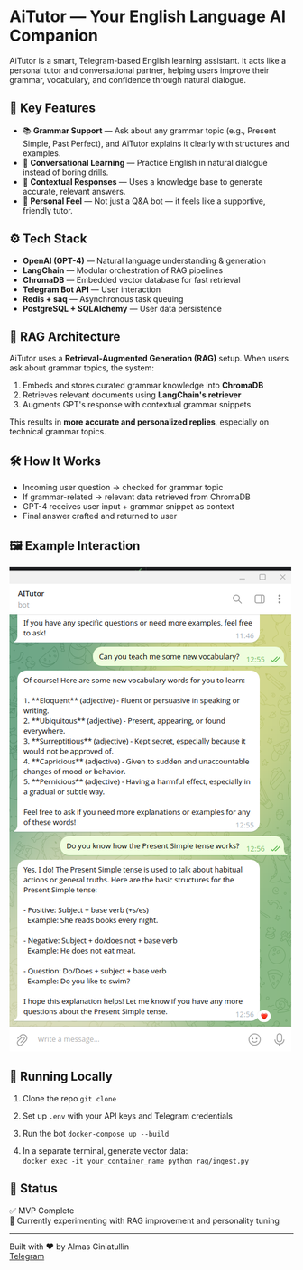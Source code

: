 # AiTutor — Your English Language AI Companion

AiTutor is a smart, Telegram-based English learning assistant. It acts like a personal tutor and conversational partner, helping users improve their grammar, vocabulary, and confidence through natural dialogue.

## 🧠 Key Features

- 📚 **Grammar Support** — Ask about any grammar topic (e.g., Present Simple, Past Perfect), and AiTutor explains it clearly with structures and examples.
- 💬 **Conversational Learning** — Practice English in natural dialogue instead of boring drills.
- 🔎 **Contextual Responses** — Uses a knowledge base to generate accurate, relevant answers.
- 👤 **Personal Feel** — Not just a Q&A bot — it feels like a supportive, friendly tutor.

## ⚙️ Tech Stack

- **OpenAI (GPT-4)** — Natural language understanding & generation
- **LangChain** — Modular orchestration of RAG pipelines
- **ChromaDB** — Embedded vector database for fast retrieval
- **Telegram Bot API** — User interaction
- **Redis + saq** — Asynchronous task queuing
- **PostgreSQL + SQLAlchemy** — User data persistence

## 🧩 RAG Architecture

AiTutor uses a **Retrieval-Augmented Generation (RAG)** setup. When users ask about grammar topics, the system:

1. Embeds and stores curated grammar knowledge into **ChromaDB**
2. Retrieves relevant documents using **LangChain's retriever**
3. Augments GPT's response with contextual grammar snippets

This results in **more accurate and personalized replies**, especially on technical grammar topics.

## 🛠️ How It Works

- Incoming user question → checked for grammar topic
- If grammar-related → relevant data retrieved from ChromaDB
- GPT-4 receives user input + grammar snippet as context
- Final answer crafted and returned to user

## 🖼️ Example Interaction
![Example](images/example_aitutor.png)

## 🚀 Running Locally

1. Clone the repo `git clone`

2. Set up `.env` with your API keys and Telegram credentials

3. Run the bot `docker-compose up --build`

4. In a separate terminal, generate vector data:  
`docker exec -it your_container_name python rag/ingest.py`
## 📌 Status

✅ MVP Complete  
🧪 Currently experimenting with RAG improvement and personality tuning  

---

Built with ❤️ by Almas Giniatullin  
[Telegram](https://t.me/ginalmas) 